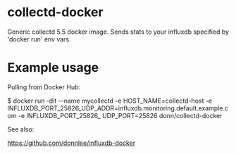 # collectd-docker
Generic collectd 5.5 docker image. Sends stats to your influxdb specified by 'docker run' env vars.

# Example usage

Pulling from Docker Hub:

$ docker run -dit --name mycollectd  -e HOST_NAME=collectd-host -e INFLUXDB_PORT_25826_UDP_ADDR=influxdb.monitoring.default.example.com -e INFLUXDB_PORT_25826_
UDP_PORT=25826 donn/collectd-docker

See also:

https://github.com/donnlee/influxdb-docker
